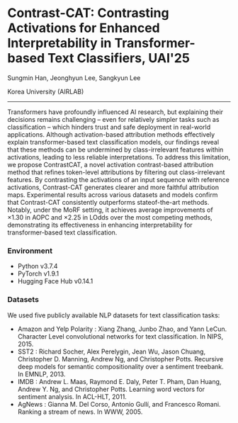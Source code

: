 # Contrast-CAT: Contrasting Activations for Enhanced Interpretability in Transformer-based Text Classifiers, UAI'25
Sungmin Han, Jeonghyun Lee, Sangkyun Lee

Korea University (AIRLAB)

----

Transformers have profoundly influenced AI research, but explaining their decisions remains challenging – even for relatively simpler tasks such as classification – which hinders trust and safe deployment in real-world applications. Although activation-based attribution methods effectively explain transformer-based text classification models, our findings reveal that these methods can be undermined by class-irrelevant features within activations, leading to less reliable interpretations.
To address this limitation, we propose ContrastCAT, a novel activation contrast-based attribution method that refines token-level attributions by filtering out class-irrelevant features. By contrasting the activations of an input sequence with reference activations, Contrast-CAT generates clearer and more faithful attribution maps. 
Experimental results across various datasets and models confirm that Contrast-CAT consistently outperforms stateof-the-art methods. Notably, under the MoRF setting, it achieves average improvements of ×1.30 in AOPC and ×2.25 in LOdds over the most competing methods, demonstrating its effectiveness in enhancing interpretability for transformer-based text classification.


### Environment
  * Python v3.7.4
  * PyTorch v1.9.1
  * Hugging Face Hub v0.14.1


### Datasets
We used five publicly available NLP datasets for text classification tasks:
  * Amazon and Yelp Polarity : Xiang Zhang, Junbo Zhao, and Yann LeCun. Character Level convolutional networks for text classification. In NIPS, 2015.
  * SST2 : Richard Socher, Alex Perelygin, Jean Wu, Jason Chuang, Christopher D. Manning, Andrew Ng, and Christopher Potts. Recursive deep models for semantic compositionality over a sentiment treebank. In EMNLP, 2013.
  * IMDB : Andrew L. Maas, Raymond E. Daly, Peter T. Pham, Dan Huang, Andrew Y. Ng, and Christopher Potts. Learning word vectors for sentiment analysis. In ACL-HLT, 2011.
  * AgNews : Gianna M. Del Corso, Antonio Gullí, and Francesco Romani. Ranking a stream of news. In WWW, 2005.
